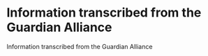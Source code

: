 # Information transcribed from the Guardian Alliance

Information transcribed from the Guardian Alliance